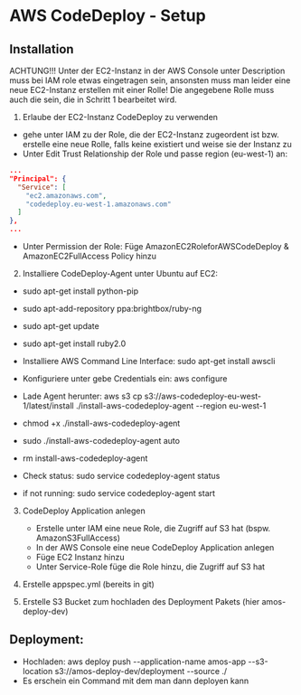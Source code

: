 # AWS CodeDeploy - Setup

## Installation

ACHTUNG!!!
Unter der EC2-Instanz in der AWS Console unter Description muss bei IAM role etwas eingetragen sein, ansonsten muss man leider eine neue EC2-Instanz erstellen mit einer Rolle! Die angegebene Rolle muss auch die sein, die in Schritt 1 bearbeitet wird.

1. Erlaube der EC2-Instanz CodeDeploy zu verwenden
  * gehe unter IAM zu der Role, die der EC2-Instanz zugeordent ist bzw. erstelle eine neue Rolle, falls keine existiert und weise sie der Instanz zu
  * Unter Edit Trust Relationship der Role und passe region (eu-west-1) an:
  ```json
  ...
  "Principal": {
    "Service": [
      "ec2.amazonaws.com",
      "codedeploy.eu-west-1.amazonaws.com"
    ]
  },
  ...
  ```
  * Unter Permission der Role: Füge AmazonEC2RoleforAWSCodeDeploy & AmazonEC2FullAccess Policy hinzu


2. Installiere CodeDeploy-Agent unter Ubuntu auf EC2:
  * sudo apt-get install python-pip
  * sudo apt-add-repository ppa:brightbox/ruby-ng
  * sudo apt-get update
  * sudo apt-get install ruby2.0

  * Installiere AWS Command Line Interface: sudo apt-get install awscli
  * Konfiguriere unter gebe Credentials ein: aws configure
  * Lade Agent herunter: aws s3 cp s3://aws-codedeploy-eu-west-1/latest/install ./install-aws-codedeploy-agent --region eu-west-1
  * chmod +x ./install-aws-codedeploy-agent
  * sudo ./install-aws-codedeploy-agent auto
  * rm install-aws-codedeploy-agent
  * Check status: sudo service codedeploy-agent status
  * if not running: sudo service codedeploy-agent start


3. CodeDeploy Application anlegen
   - Erstelle unter IAM eine neue Role, die Zugriff auf S3 hat (bspw. AmazonS3FullAccess)
   - In der AWS Console eine neue CodeDeploy Application anlegen
   - Füge EC2 Instanz hinzu
   - Unter Service-Role füge die Role hinzu, die Zugriff auf S3 hat

4. Erstelle appspec.yml (bereits in git)

5. Erstelle S3 Bucket zum hochladen des Deployment Pakets (hier amos-deploy-dev)

## Deployment:
  * Hochladen: aws deploy push --application-name amos-app --s3-location s3://amos-deploy-dev/deployment --source ./
  * Es erschein ein Command mit dem man dann deployen kann
